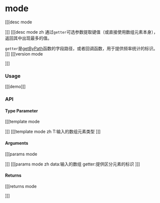 # mode
[[[desc mode

]]]
[[[desc mode zh
通过`getter`可选参数提取键值（或直接使用数组元素本身），返回其中出现最多的值。

`getter`是[getByPath](../object/getByPath)函数的字段路径，或者回调函数，用于提供频率统计的标识。
]]]
[[[version mode
  
]]]
### Usage

[[[demo]]]


### API

#### Type Parameter
[[[template mode

]]]
[[[template mode zh
T:输入的数组元素类型
]]]
#### Arguments
[[[params mode

]]]
[[[params mode zh
data:输入的数组
getter:提供区分元素的标识
]]]
#### Returns
[[[returns mode

]]]